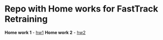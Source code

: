 # Repo with Home works for FastTrack Retraining

**Home work 1** - [hw1](./hw1)
**Home work 2** - [hw2](./hw2)

